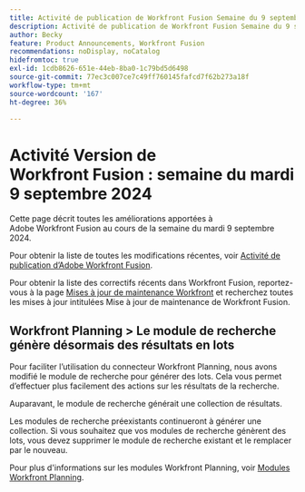 ```yaml
---
title: Activité de publication de Workfront Fusion Semaine du 9 septembre 2024
description: Activité de publication de Workfront Fusion Semaine du 9 septembre 2024
author: Becky
feature: Product Announcements, Workfront Fusion
recommendations: noDisplay, noCatalog
hidefromtoc: true
exl-id: 1cdb8626-651e-44eb-8ba0-1c79bd5d6498
source-git-commit: 77ec3c007ce7c49ff760145fafcd7f62b273a18f
workflow-type: tm+mt
source-wordcount: '167'
ht-degree: 36%

---
```


# Activité Version de Workfront Fusion : semaine du mardi 9 septembre 2024

Cette page décrit toutes les améliorations apportées à Adobe Workfront Fusion au cours de la semaine du mardi 9 septembre 2024.

Pour obtenir la liste de toutes les modifications récentes, voir [Activité de publication d’Adobe Workfront Fusion](/help/workfront-fusion/fusion-product-releases/fusion-release-activity.md).

Pour obtenir la liste des correctifs récents dans Workfront Fusion, reportez-vous à la page [Mises à jour de maintenance Workfront](https://experienceleague.adobe.com/docs/workfront-known-issues/releases/current-updates.html?lang=fr) et recherchez toutes les mises à jour intitulées Mise à jour de maintenance de Workfront Fusion.

## Workfront Planning > Le module de recherche génère désormais des résultats en lots

Pour faciliter l’utilisation du connecteur Workfront Planning, nous avons modifié le module de recherche pour générer des lots. Cela vous permet d’effectuer plus facilement des actions sur les résultats de la recherche.

Auparavant, le module de recherche générait une collection de résultats.

Les modules de recherche préexistants continueront à générer une collection. Si vous souhaitez que vos modules de recherche génèrent des lots, vous devez supprimer le module de recherche existant et le remplacer par le nouveau.

Pour plus d&#39;informations sur les modules Workfront Planning, voir [Modules Workfront Planning](/help/workfront-fusion/references/apps-and-modules/adobe-connectors/workfront-planning-modules.md).
